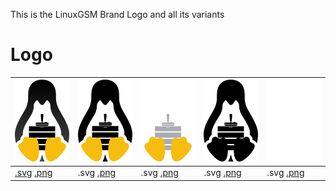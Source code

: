 This is the LinuxGSM Brand Logo and all its variants

# Logo
| ![LinuxGSM_colour_logo](images/brand/colour/LinuxGSM_colour_logo_256.png)  | ![LinuxGSM_colour_black_logo](images/brand/colour_black/LinuxGSM_colour_black_logo_256.png)  | ![LinuxGSM_colour_white_logo](images/brand/colour_white/LinuxGSM_colour_white_logo_256.png)  | ![LinuxGSM_black_logo](images/brand/black/LinuxGSM_black_logo_256.png)  | ![LinuxGSM_white_logo](images/brand/white/LinuxGSM_white_logo_256.png)  |
|---|---|---|---|---|
|[.svg](images/brand/colour/LinuxGSM_colour_logo.svg) [.png](images/brand/colour/LinuxGSM_colour_logo_512.png) |.svg [.png](images/brand/colour_black/LinuxGSM_colour_black_logo_512.png) |.svg [.png](images/brand/colour_white/LinuxGSM_colour_white_logo_512.png) |.svg [.png](images/brand/black/LinuxGSM_black_logo_512.png) |.svg [.png](images/brand/white/LinuxGSM_white_logo_512.png) |




